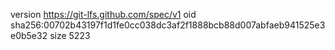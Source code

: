 version https://git-lfs.github.com/spec/v1
oid sha256:00702b43197f1d1fe0cc038dc3af2f1888bcb88d007abfaeb941525e3e0b5e32
size 5223
